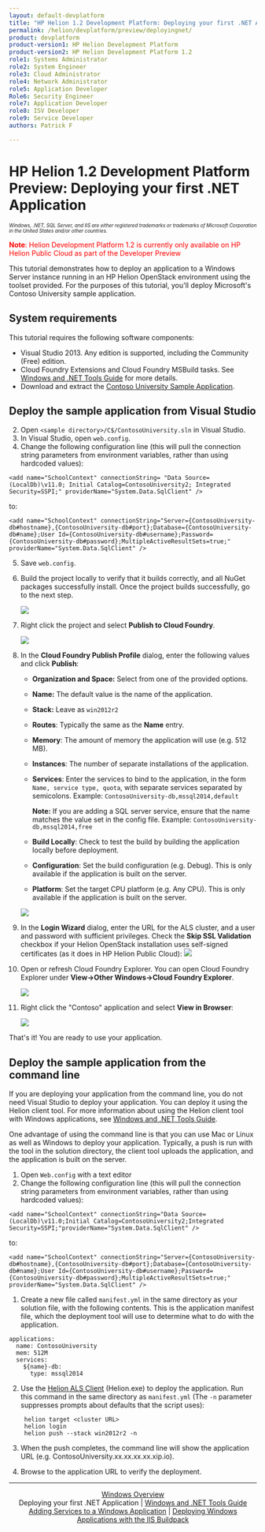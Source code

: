 ```yaml
---
layout: default-devplatform
title: "HP Helion 1.2 Development Platform: Deploying your first .NET Application"
permalink: /helion/devplatform/preview/deployingnet/
product: devplatform
product-version1: HP Helion Development Platform
product-version2: HP Helion Development Platform 1.2
role1: Systems Administrator 
role2: System Engineer
role3: Cloud Administrator
role4: Network Administrator
role5: Application Developer
Role6: Security Engineer
role7: Application Developer 
role8: ISV Developer
role9: Service Developer
authors: Patrick F

---
```

<!--PUBLISHED-->

# HP Helion 1.2 Development Platform Preview: Deploying your first .NET Application 

<span style="font-size:70%">*Windows, .NET, SQL Server, and IIS are either registered trademarks or trademarks of Microsoft Corporation in the United States and/or other countries.*</span>

<span style="color:red">**Note**: Helion Development Platform 1.2 is currently only available on HP Helion Public Cloud as part of the Developer Preview</span>

This tutorial demonstrates how to deploy an application to a Windows Server instance running in an HP Helion OpenStack environment using the toolset provided. For the purposes of this tutorial, you'll deploy Microsoft's Contoso University sample application.

## System requirements

This tutorial requires the following software components:

* Visual Studio 2013. Any edition is supported, including the Community (Free) edition.
* Cloud Foundry Extensions and Cloud Foundry MSBuild tasks. See <a href="/helion/devplatform/preview/tools_guide">Windows and .NET Tools Guide</a> for more details. 
* Download and extract the <a href="https://code.msdn.microsoft.com/ASPNET-MVC-Application-b01a9fe8">Contoso University Sample Application</a>.

## Deploy the sample application from Visual Studio

2. Open <code>&lt;sample directory&gt;/C$/ContosoUniversity.sln</code> in Visual Studio. 
3. In Visual Studio, open <code>web.config</code>.
4. Change the following configuration line (this will pull the connection string parameters from environment variables, rather than using hardcoded values):

  ```
  <add name="SchoolContext" connectionString= "Data Source=(LocalDb)\v11.0; Initial Catalog=ContosoUniversity2; Integrated Security=SSPI;" providerName="System.Data.SqlClient" />
  ```

  to:

  ```
  <add name="SchoolContext" connectionString="Server={ContosoUniversity-db#hostname},{ContosoUniversity-db#port};Database={ContosoUniversity-db#name};User Id={ContosoUniversity-db#username};Password={ContosoUniversity-db#password};MultipleActiveResultSets=true;" providerName="System.Data.SqlClient" />
  ```

5. Save <code>web.config</code>.
6. Build the project locally to verify that it builds correctly, and all NuGet packages successfully install. Once the project builds successfully, go to the next step.

	<img src="media/windows_build.png">
6. Right click the project and select **Publish to Cloud Foundry**.
	
	<img src="media/windows_deploy_contextmenu.png">
 
7. In the **Cloud Foundry Publish Profile** dialog, enter the following values and click **Publish**:
	* **Organization and Space:** Select from one of the provided options.
	* **Name:** The default value is the name of the application.
	* **Stack:** Leave as <code>win2012r2</code>
	* **Routes**: Typically the same as the **Name** entry.
	* **Memory**: The amount of memory the application will use (e.g. 512 MB).
	* **Instances**: The number of separate installations of the application.
	* **Services**: Enter the services to bind to the application, in the form <code>Name, service type, quota</code>, with separate services separated by semicolons. Example: <code>ContosoUniversity-db,mssql2014,default</code>
	
		 **Note:** If you are adding a SQL server service, ensure that the name matches the value set in the config file. Example: <code>ContosoUniversity-db,mssql2014,free</code>  
	* **Build Locally**: Check to test the build by building the application locally before deployment.
	* **Configuration**: Set the build configuration (e.g. Debug). This is only available if the application is built on the server.
	* **Platform**: Set the target CPU platform (e.g. Any CPU). This is only available if the application is built on the server.

	<img src="media/windows_deploy_cf.png" /> 

7. In the **Login Wizard** dialog, enter the URL for the ALS cluster, and a user and password with sufficient privileges. Check the **Skip SSL Validation** checkbox if your Helion OpenStack installation uses self-signed certificates (as it does in HP Helion Public Cloud):
	<img src="media/windows_publish_credentials.png" />
 
17. Open or refresh Cloud Foundry Explorer. You can open Cloud Foundry Explorer under **View-&gt;Other Windows-&gt;Cloud Foundry Explorer**.
 
	<img src="media/windows_refresh.png" />
18. Right click the "Contoso" application and select **View in Browser**:
 
	<img src="media/windows_viewbrowser.png" />

That's it! You are ready to use your application.

## Deploy the sample application from the command line

If you are deploying your application from the command line, you do not need Visual Studio to deploy your application. You can deploy it using the Helion client tool. For more information about using the Helion client tool with Windows applications, see <a href="/helion/devplatform/preview/tools_guide">Windows and .NET Tools Guide</a>.


One advantage of using the command line is that you can use Mac or Linux as well as Windows to deploy your application. Typically, a push is run with the tool in the solution directory, the client tool uploads the application, and the application is built on the server.

1. Open <code>Web.config</code> with a text editor
2. Change the following configuration line (this will pull the connection string parameters from environment variables, rather than using hardcoded values):

  ```
  <add name="SchoolContext" connectionString="Data Source=(LocalDb)\v11.0;Initial Catalog=ContosoUniversity2;Integrated Security=SSPI;"providerName="System.Data.SqlClient" />
  ```

  to:

  ```
  <add name="SchoolContext" connectionString="Server={ContosoUniversity-db#hostname},{ContosoUniversity-db#port};Database={ContosoUniversity-db#name};User Id={ContosoUniversity-db#username};Password={ContosoUniversity-db#password};MultipleActiveResultSets=true;" providerName="System.Data.SqlClient" />
  ```

1. Create a new file called <code>manifest.yml</code> in the same directory as your solution file, with the following contents. This is the application manifest file, which the deployment tool will use to determine what to do with the application.

  ```
  applications:
    name: ContosoUniversity
    mem: 512M
    services:
      ${name}-db:
        type: mssql2014
  ```

2. Use the <a href="/helion/devplatform/preview/tools_guide/#helion">Helion ALS Client</a> (Helion.exe) to deploy the application. Run this command in the same directory as <code>manifest.yml</code> (The <code>-n</code> parameter suppresses prompts about defaults that the script uses):
	
		helion target <cluster URL>
		helion login
		helion push --stack win2012r2 -n

3. When the push completes, the command line will show the application URL (e.g. ContosoUniversity.xx.xx.xx.xx.xip.io).

5. Browse to the application URL to verify the deployment. 

---
<div align="center"><a href="/helion/devplatform/preview/">Windows Overview</a> </div>

<div align="center"> Deploying your first .NET Application | <a href="/helion/devplatform/preview/tools_guide">Windows and .NET Tools Guide</a> </div>
<div align="center"><a href="/helion/devplatform/preview/adding_services/">Adding Services to a Windows Application</a> | <a href="/helion/devplatform/preview/buildpack/">Deploying Windows Applications with the IIS Buildpack</a></div>
